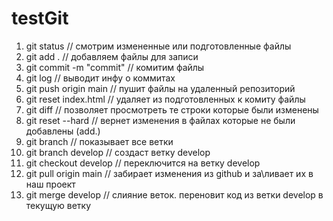 # testGit

1. git status // смотрим измененные или подготовленные файлы
2. git add . // добавляем файлы для записи
3. git commit -m "commit" // комитим файлы
4. git log // выводит инфу о коммитах
5. git push origin main // пушит файлы на удаленный репозиторий
6. git reset index.html // удаляет из подготовленных к комиту файлы
7. git diff // позволяет просмотреть те строки которые были изменены
8. git reset --hard // вернет изменения в файлах которые не были добавлены (add.)
9. git branch // показывает все ветки
10. git branch develop // создаст ветку develop
11. git checkout develop // переключится на ветку develop
12. git pull origin main // забирает изменения из github и за\ливает их в наш проект
13. git merge develop // слияние веток. переновит код из ветки develop в текущую ветку
